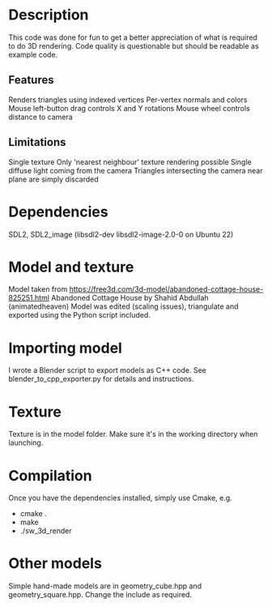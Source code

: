 # Description
This code was done for fun to get a better appreciation of what is required to do 3D rendering.
Code quality is questionable but should be readable as example code.

## Features
Renders triangles using indexed vertices
Per-vertex normals and colors
Mouse left-button drag controls X and Y rotations
Mouse wheel controls distance to camera

## Limitations
Single texture
Only 'nearest neighbour' texture rendering possible
Single diffuse light coming from the camera
Triangles intersecting the camera near plane are simply discarded

# Dependencies
SDL2, SDL2_image (libsdl2-dev libsdl2-image-2.0-0 on Ubuntu 22)

# Model and texture
Model taken from
https://free3d.com/3d-model/abandoned-cottage-house-825251.html
Abandoned Cottage House by Shahid Abdullah (animatedheaven)
Model was edited (scaling issues), triangulate and exported using the Python script included.

# Importing model
I wrote a Blender script to export models as C++ code. See blender_to_cpp_exporter.py for details and instructions.

# Texture
Texture is in the model folder. Make sure it's in the working directory when launching.

# Compilation
Once you have the dependencies installed, simply use Cmake, e.g.
- cmake .
- make
- ./sw_3d_render

# Other models
Simple hand-made models are in geometry_cube.hpp and geometry_square.hpp. Change the include as required.